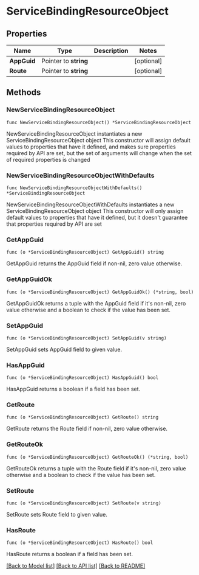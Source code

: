# ServiceBindingResourceObject

## Properties

Name | Type | Description | Notes
------------ | ------------- | ------------- | -------------
**AppGuid** | Pointer to **string** |  | [optional] 
**Route** | Pointer to **string** |  | [optional] 

## Methods

### NewServiceBindingResourceObject

`func NewServiceBindingResourceObject() *ServiceBindingResourceObject`

NewServiceBindingResourceObject instantiates a new ServiceBindingResourceObject object
This constructor will assign default values to properties that have it defined,
and makes sure properties required by API are set, but the set of arguments
will change when the set of required properties is changed

### NewServiceBindingResourceObjectWithDefaults

`func NewServiceBindingResourceObjectWithDefaults() *ServiceBindingResourceObject`

NewServiceBindingResourceObjectWithDefaults instantiates a new ServiceBindingResourceObject object
This constructor will only assign default values to properties that have it defined,
but it doesn't guarantee that properties required by API are set

### GetAppGuid

`func (o *ServiceBindingResourceObject) GetAppGuid() string`

GetAppGuid returns the AppGuid field if non-nil, zero value otherwise.

### GetAppGuidOk

`func (o *ServiceBindingResourceObject) GetAppGuidOk() (*string, bool)`

GetAppGuidOk returns a tuple with the AppGuid field if it's non-nil, zero value otherwise
and a boolean to check if the value has been set.

### SetAppGuid

`func (o *ServiceBindingResourceObject) SetAppGuid(v string)`

SetAppGuid sets AppGuid field to given value.

### HasAppGuid

`func (o *ServiceBindingResourceObject) HasAppGuid() bool`

HasAppGuid returns a boolean if a field has been set.

### GetRoute

`func (o *ServiceBindingResourceObject) GetRoute() string`

GetRoute returns the Route field if non-nil, zero value otherwise.

### GetRouteOk

`func (o *ServiceBindingResourceObject) GetRouteOk() (*string, bool)`

GetRouteOk returns a tuple with the Route field if it's non-nil, zero value otherwise
and a boolean to check if the value has been set.

### SetRoute

`func (o *ServiceBindingResourceObject) SetRoute(v string)`

SetRoute sets Route field to given value.

### HasRoute

`func (o *ServiceBindingResourceObject) HasRoute() bool`

HasRoute returns a boolean if a field has been set.


[[Back to Model list]](../README.md#documentation-for-models) [[Back to API list]](../README.md#documentation-for-api-endpoints) [[Back to README]](../README.md)


